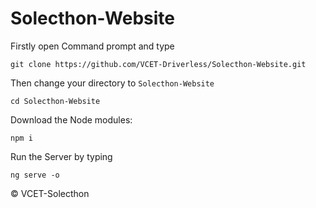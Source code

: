 # Solecthon-Website


Firstly open Command prompt and type 
```
git clone https://github.com/VCET-Driverless/Solecthon-Website.git
```
Then change your directory to `Solecthon-Website`

```
cd Solecthon-Website
```
Download the Node modules:
```
npm i
```


Run the Server by typing 

```
ng serve -o
```

&copy; VCET-Solecthon